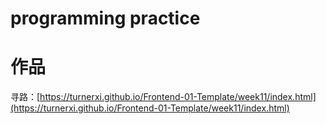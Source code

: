 # programming practice

# 作品

寻路：[https://turnerxi.github.io/Frontend-01-Template/week11/index.html](https://turnerxi.github.io/Frontend-01-Template/week11/index.html)

